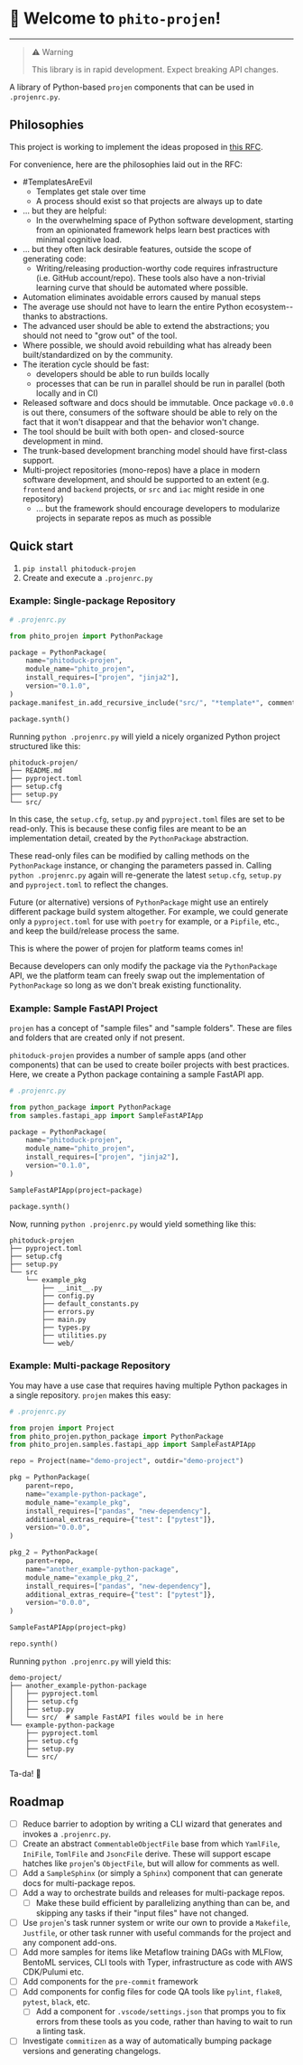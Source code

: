 # 📣 Welcome to `phito-projen`!

------------

> ⚠️ Warning
>
> This library is in rapid development. Expect breaking API changes.

A library of Python-based `projen` components that can be used in `.projenrc.py`.

## Philosophies

This project is working to implement the ideas proposed in [this RFC](https://github.com/phitoduck/project-generator-cli-poc).

For convenience, here are the philosophies laid out in the RFC:

- #TemplatesAreEvil 
    - Templates get stale over time
    - A process should exist so that projects are always up to date
- ... but they are helpful:
    - In the overwhelming space of Python software development, starting from an opinionated framework helps learn best practices with minimal cognitive load.
- ... but they often lack desirable features, outside the scope of generating code:
    - Writing/releasing production-worthy code requires infrastructure (i.e. GitHub account/repo). These
    tools also have a non-trivial learning curve that should be automated where possible.
- Automation eliminates avoidable errors caused by manual steps
- The average use should not have to learn the entire Python ecosystem--thanks to abstractions.
- The advanced user should be able to extend the abstractions; you should not need to "grow out" of the tool.
- Where possible, we should avoid rebuilding what has already been built/standardized on by the community.
- The iteration cycle should be fast:
    - developers should be able to run builds locally
    - processes that can be run in parallel should be run in parallel (both locally and in CI)
- Released software and docs should be immutable. Once package `v0.0.0` is out there,
  consumers of the software should be able to rely on the fact that it won't disappear and that the behavior
  won't change.
- The tool should be built with both open- and closed-source development in mind.
- The trunk-based development branching model should have first-class support.
- Multi-project repositories (mono-repos) have a place in modern software development, and should be supported to an extent (e.g. `frontend` and `backend` projects, or `src` and `iac` might reside in one repository)
    - ... but the framework should encourage developers to modularize projects in separate repos as much as possible

## Quick start

1. `pip install phitoduck-projen`
2. Create and execute a `.projenrc.py`

### Example: Single-package Repository

```python
# .projenrc.py

from phito_projen import PythonPackage

package = PythonPackage(
    name="phitoduck-projen",
    module_name="phito_projen",
    install_requires=["projen", "jinja2"],
    version="0.1.0",
)
package.manifest_in.add_recursive_include("src/", "*template*", comment="include template files for rendering components")

package.synth()
```

Running `python .projenrc.py` will yield a nicely organized Python project structured like this:

```text
phitoduck-projen/
├── README.md
├── pyproject.toml
├── setup.cfg
├── setup.py
└── src/
```

In this case, the `setup.cfg`, `setup.py` and `pyproject.toml` files are set to be read-only.
This is because these config files are meant to be an implementation detail, created by
the `PythonPackage` abstraction.

These read-only files can be modified by calling methods on the `PythonPackage` instance,
or changing the parameters passed in. Calling `python .projenrc.py` again will re-generate
the latest `setup.cfg`, `setup.py` and `pyproject.toml` to reflect the changes.

Future (or alternative) versions of `PythonPackage` might use an entirely different package
build system altogether. For example, we could generate only a `pyproject.toml` for use with `poetry` 
for example, or a `Pipfile`, etc., and keep the build/release process the same.

This is where the power of projen for platform teams comes in!

Because developers can only modify the package via the `PythonPackage` API, we the platform team
can freely swap out the implementation of `PythonPackage` so long as we don't break existing
functionality.

### Example: Sample FastAPI Project

`projen` has a concept of "sample files" and "sample folders". These are files and folders
that are created only if not present.

`phitoduck-projen` provides a number of sample apps (and other components) that
can be used to create boiler projects with best practices. Here, we create
a Python package containing a sample FastAPI app.

```python
# .projenrc.py

from python_package import PythonPackage
from samples.fastapi_app import SampleFastAPIApp

package = PythonPackage(
    name="phitoduck-projen",
    module_name="phito_projen",
    install_requires=["projen", "jinja2"],
    version="0.1.0",
)

SampleFastAPIApp(project=package)

package.synth()
```

Now, running `python .projenrc.py` would yield something like this:

```text
phitoduck-projen
├── pyproject.toml
├── setup.cfg
├── setup.py
└── src
    └── example_pkg
        ├── __init__.py
        ├── config.py
        ├── default_constants.py
        ├── errors.py
        ├── main.py
        ├── types.py
        ├── utilities.py
        └── web/
```

### Example: Multi-package Repository

You may have a use case that requires having multiple Python packages in a single repository.
`projen` makes this easy:

```python
# .projenrc.py

from projen import Project
from phito_projen.python_package import PythonPackage
from phito_projen.samples.fastapi_app import SampleFastAPIApp

repo = Project(name="demo-project", outdir="demo-project")

pkg = PythonPackage(
    parent=repo,
    name="example-python-package",
    module_name="example_pkg",
    install_requires=["pandas", "new-dependency"],
    additional_extras_require={"test": ["pytest"]},
    version="0.0.0",
)

pkg_2 = PythonPackage(
    parent=repo,
    name="another_example-python-package",
    module_name="example_pkg_2",
    install_requires=["pandas", "new-dependency"],
    additional_extras_require={"test": ["pytest"]},
    version="0.0.0",
)

SampleFastAPIApp(project=pkg)

repo.synth()
```

Running `python .projenrc.py` will yield this:

```text
demo-project/
├── another_example-python-package
│   ├── pyproject.toml
│   ├── setup.cfg
│   ├── setup.py
│   └── src/  # sample FastAPI files would be in here
└── example-python-package
    ├── pyproject.toml
    ├── setup.cfg
    ├── setup.py
    └── src/
```

Ta-da! 🎉

## Roadmap

- [ ] Reduce barrier to adoption by writing a CLI wizard that generates and invokes a `.projenrc.py`.
- [ ] Create an abstract `CommentableObjectFile` base from which `YamlFile`, `IniFile`, `TomlFile` and `JsoncFile` derive.
  These will support escape hatches like `projen`'s `ObjectFile`, but will allow for comments as well.
- [ ] Add a `SampleSphinx` (or simply a `Sphinx`) component that can generate docs for multi-package repos.
- [ ] Add a way to orchestrate builds and releases for multi-package repos.
  - [ ] Make these build efficient by parallelizing anything than can be, and skipping any tasks
    if their "input files" have not changed.
- [ ] Use `projen`'s task runner system or write our own to provide a `Makefile`, `Justfile`, or other
  task runner with useful commands for the project and any component add-ons.
- [ ] Add more samples for items like Metaflow training DAGs with MLFlow, BentoML services, CLI tools with Typer, 
  infrastructure as code with AWS CDK/Pulumi etc.
- [ ] Add components for the `pre-commit` framework
- [ ] Add components for config files for code QA tools like `pylint`, `flake8`, `pytest`, `black`, etc.
  - [ ] Add a component for `.vscode/settings.json` that promps you to fix errors from these tools as you code, rather than having to wait to run a linting task.
- [ ] Investigate `commitizen` as a way of automatically bumping package versions and generating changelogs.
